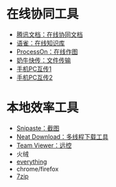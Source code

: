 # 在线协同工具
- [腾讯文档：在线协同文档](https://docs.qq.com/)
- [语雀：在线知识库](https://www.yuque.com/)
- [ProcessOn：在线作图](https://www.processon.com/)
- [奶牛快传：文件传输](https://cowtransfer.com/)
- [手机PC互传1](https://snapdrop.net/#)
- [手机PC互传2](https://www.ppzhilian.com/)

# 本地效率工具
- [Snipaste：截图](https://zh.snipaste.com/)
- [Neat Download：多线程下载工具](https://www.neatdownloadmanager.com/)
- [Team Viewer：远控](https://www.teamviewer.cn/cn/)
- 火绒
- [everything](https://www.voidtools.com/zh-cn/)
- chrome/firefox
- [7zip](https://www.7-zip.org/)
